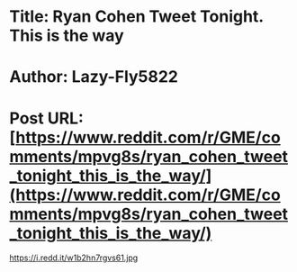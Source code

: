 # Title: Ryan Cohen Tweet Tonight. This is the way
# Author: Lazy-Fly5822
# Post URL: [https://www.reddit.com/r/GME/comments/mpvg8s/ryan_cohen_tweet_tonight_this_is_the_way/](https://www.reddit.com/r/GME/comments/mpvg8s/ryan_cohen_tweet_tonight_this_is_the_way/)


https://i.redd.it/w1b2hn7rgvs61.jpg